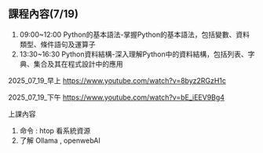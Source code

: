## 課程內容(7/19)
1. 09:00~12:00 Python的基本語法-掌握Python的基本語法，包括變數、資料類型、條件語句及運算子
2. 13:30~16:30  	Python資料結構-深入理解Python中的資料結構，包括列表、字典、集合及其在程式設計中的應用

2025_07_19_早上
https://www.youtube.com/watch?v=8byz2RGzH1c

2025_07_19_下午
https://www.youtube.com/watch?v=bE_iEEV9Bg4

上課內容
1. 命令 : htop 看系統資源
2. 了解 Ollama ,  openwebAI 